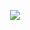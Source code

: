 
<p align="center">
  <img src="https://capsule-render.vercel.app/api?](https://tanujmahajanoo7.github.io/Longitude-and-Latitude-Finder/ text=Locate Me!🕹️&animation=fadeIn&type=waving&color=gradient&height=100"/>
</p>
